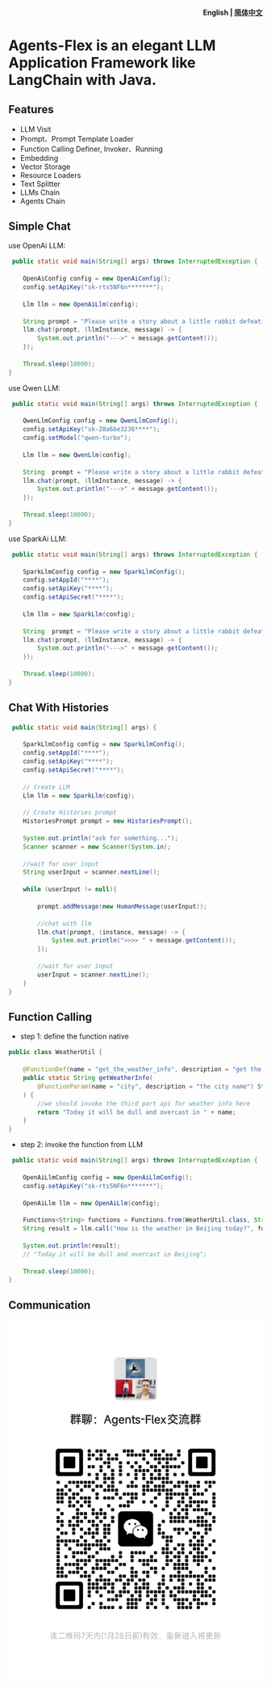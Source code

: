 <h4 align="right"><strong>English</strong> | <a href="./readme_zh.md">简体中文</a></h4>



# Agents-Flex is an elegant LLM Application Framework like LangChain with Java.

## Features

- LLM Visit
- Prompt、Prompt Template Loader
- Function Calling Definer, Invoker、Running
- Embedding
- Vector Storage
- Resource Loaders
- Text Splitter
- LLMs Chain
- Agents Chain

## Simple Chat

use OpenAi LLM:

```java
 public static void main(String[] args) throws InterruptedException {

    OpenAiConfig config = new OpenAiConfig();
    config.setApiKey("sk-rts5NF6n*******");

    Llm llm = new OpenAiLlm(config);

    String prompt = "Please write a story about a little rabbit defeating a big bad wolf";
    llm.chat(prompt, (llmInstance, message) -> {
        System.out.println("--->" + message.getContent());
    });

    Thread.sleep(10000);
}
```


use Qwen LLM:

```java
 public static void main(String[] args) throws InterruptedException {

    QwenLlmConfig config = new QwenLlmConfig();
    config.setApiKey("sk-28a6be3236****");
    config.setModel("qwen-turbo");

    Llm llm = new QwenLlm(config);

    String  prompt = "Please write a story about a little rabbit defeating a big bad wolf";
    llm.chat(prompt, (llmInstance, message) -> {
        System.out.println("--->" + message.getContent());
    });

    Thread.sleep(10000);
}
```


use SparkAi LLM:

```java
 public static void main(String[] args) throws InterruptedException {

    SparkLlmConfig config = new SparkLlmConfig();
    config.setAppId("****");
    config.setApiKey("****");
    config.setApiSecret("****");

    Llm llm = new SparkLlm(config);

    String  prompt = "Please write a story about a little rabbit defeating a big bad wolf";
    llm.chat(prompt, (llmInstance, message) -> {
        System.out.println("--->" + message.getContent());
    });

    Thread.sleep(10000);
}
```

## Chat With Histories


```java
 public static void main(String[] args) {

    SparkLlmConfig config = new SparkLlmConfig();
    config.setAppId("****");
    config.setApiKey("****");
    config.setApiSecret("****");

    // Create LLM
    Llm llm = new SparkLlm(config);

    // Create Histories prompt
    HistoriesPrompt prompt = new HistoriesPrompt();

    System.out.println("ask for something...");
    Scanner scanner = new Scanner(System.in);

    //wait for user input
    String userInput = scanner.nextLine();

    while (userInput != null){

        prompt.addMessage(new HumanMessage(userInput));

        //chat with llm
        llm.chat(prompt, (instance, message) -> {
            System.out.println(">>>> " + message.getContent());
        });

        //wait for user input
        userInput = scanner.nextLine();
    }
}
```

## Function Calling

- step 1: define the function native

```java
public class WeatherUtil {

    @FunctionDef(name = "get_the_weather_info", description = "get the weather info")
    public static String getWeatherInfo(
        @FunctionParam(name = "city", description = "the city name") String name
    ) {
        //we should invoke the third part api for weather info here
        return "Today it will be dull and overcast in " + name;
    }
}

```

- step 2: invoke the function from LLM

```java
 public static void main(String[] args) throws InterruptedException {

    OpenAiLlmConfig config = new OpenAiLlmConfig();
    config.setApiKey("sk-rts5NF6n*******");

    OpenAiLlm llm = new OpenAiLlm(config);

    Functions<String> functions = Functions.from(WeatherUtil.class, String.class);
    String result = llm.call("How is the weather in Beijing today?", functions);

    System.out.println(result);
    // "Today it will be dull and overcast in Beijing";

    Thread.sleep(10000);
}
```


## Communication

![](./docs/assets/images/wechat-group.jpg)
